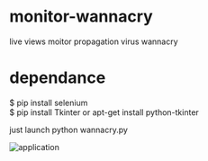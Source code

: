 # monitor-wannacry
live views moitor propagation virus wannacry

# dependance
$ pip install selenium  
$ pip install Tkinter or apt-get install python-tkinter  

just launch python wannacry.py  

![application](https://www.cuby-hebergs.com/dl/wannacry.png)
